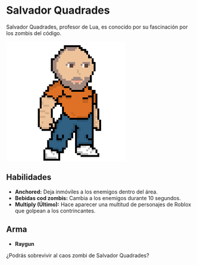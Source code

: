 # Salvador Quadrades

Salvador Quadrades, profesor de Lua, es conocido por su fascinación por los zombis del código.

  ![Salvador Quadrades](./Projecte-GameDesign/x400/Personatges/Salva-400.png)

## Habilidades

- **Anchored:** Deja inmóviles a los enemigos dentro del área.
- **Bebidas cod zombis:** Cambia a los enemigos durante 10 segundos.
- **Multiply (Último):** Hace aparecer una multitud de personajes de Roblox que golpean a los contrincantes.

## Arma

- **Raygun**

¿Podrás sobrevivir al caos zombi de Salvador Quadrades?
